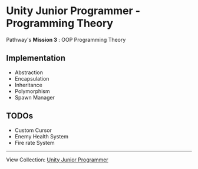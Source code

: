 # Unity Junior Programmer - Programming Theory
Pathway's <b>Mission 3</b> : OOP Programming Theory

## Implementation 
- Abstraction
- Encapsulation
- Inheritance
- Polymorphism
- Spawn Manager

## TODOs
- Custom Cursor
- Enemy Health System
- Fire rate System

---
View Collection: <a href="https://github.com/jazersalazar/Unity-Junior-Programmer">Unity Junior Programmer</a>
